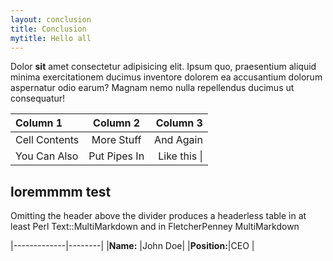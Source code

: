 ```yaml
---
layout: conclusion
title: Conclusion
mytitle: Hello all
---
```



Dolor **sit** amet consectetur adipisicing elit. Ipsum quo, praesentium aliquid minima exercitationem ducimus inventore dolorem ea accusantium dolorum aspernatur odio earum? Magnam nemo nulla repellendus ducimus ut consequatur!

| Column 1       | Column 2     | Column 3     |
| :------------- | :----------: | -----------: |
|  Cell Contents | More Stuff   | And Again    |
| You Can Also   | Put Pipes In | Like this \| |

loremmmm
test
---



Omitting the header above the divider produces a headerless table in at least Perl Text::MultiMarkdown and in FletcherPenney MultiMarkdown

|-------------|--------|
|**Name:**    |John Doe|
|**Position:**|CEO     |
